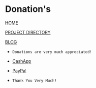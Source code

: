 # Donation's

[HOME](index.html)

[PROJECT DIRECTORY](index2.html)

[BLOG](blogs.html)

* `Donations are very much appreciated!`

* [CashApp](https://cash.app/$TomGomez93)
* [PayPal](https://www.paypal.com/paypalme/ThomasGomez77)

* `Thank You Very Much!`
